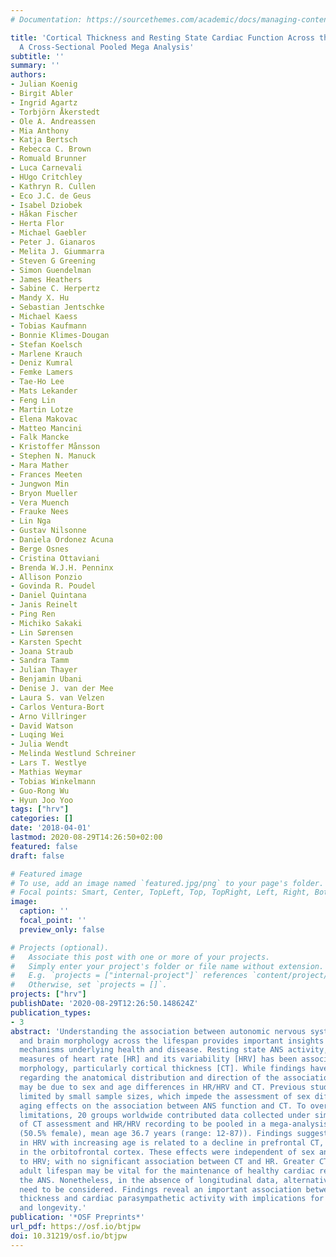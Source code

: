 ```yaml
---
# Documentation: https://sourcethemes.com/academic/docs/managing-content/

title: 'Cortical Thickness and Resting State Cardiac Function Across the Lifespan:
  A Cross-Sectional Pooled Mega Analysis'
subtitle: ''
summary: ''
authors:
- Julian Koenig
- Birgit Abler
- Ingrid Agartz
- Torbjörn Åkerstedt
- Ole A. Andreassen
- Mia Anthony
- Katja Bertsch
- Rebecca C. Brown
- Romuald Brunner
- Luca Carnevali
- HUgo Critchley
- Kathryn R. Cullen
- Eco J.C. de Geus
- Isabel Dziobek
- Håkan Fischer
- Herta Flor
- Michael Gaebler
- Peter J. Gianaros
- Melita J. Giummarra
- Steven G Greening
- Simon Guendelman
- James Heathers
- Sabine C. Herpertz
- Mandy X. Hu
- Sebastian Jentschke
- Michael Kaess
- Tobias Kaufmann
- Bonnie Klimes-Dougan
- Stefan Koelsch
- Marlene Krauch
- Deniz Kumral
- Femke Lamers
- Tae-Ho Lee
- Mats Lekander
- Feng Lin
- Martin Lotze
- Elena Makovac
- Matteo Mancini
- Falk Mancke
- Kristoffer Månsson
- Stephen N. Manuck
- Mara Mather
- Frances Meeten
- Jungwon Min
- Bryon Mueller
- Vera Muench
- Frauke Nees
- Lin Nga
- Gustav Nilsonne
- Daniela Ordonez Acuna
- Berge Osnes
- Cristina Ottaviani
- Brenda W.J.H. Penninx
- Allison Ponzio
- Govinda R. Poudel
- Daniel Quintana
- Janis Reinelt
- Ping Ren
- Michiko Sakaki
- Lin Sørensen
- Karsten Specht
- Joana Straub
- Sandra Tamm
- Julian Thayer
- Benjamin Ubani
- Denise J. van der Mee
- Laura S. van Velzen
- Carlos Ventura-Bort
- Arno Villringer
- David Watson
- Luqing Wei
- Julia Wendt
- Melinda Westlund Schreiner
- Lars T. Westlye
- Mathias Weymar
- Tobias Winkelmann
- Guo-Rong Wu
- Hyun Joo Yoo
tags: ["hrv"]
categories: []
date: '2018-04-01'
lastmod: 2020-08-29T14:26:50+02:00
featured: false
draft: false

# Featured image
# To use, add an image named `featured.jpg/png` to your page's folder.
# Focal points: Smart, Center, TopLeft, Top, TopRight, Left, Right, BottomLeft, Bottom, BottomRight.
image:
  caption: ''
  focal_point: ''
  preview_only: false

# Projects (optional).
#   Associate this post with one or more of your projects.
#   Simply enter your project's folder or file name without extension.
#   E.g. `projects = ["internal-project"]` references `content/project/deep-learning/index.md`.
#   Otherwise, set `projects = []`.
projects: ["hrv"]
publishDate: '2020-08-29T12:26:50.148624Z'
publication_types:
- 3
abstract: 'Understanding the association between autonomic nervous system [ANS] function
  and brain morphology across the lifespan provides important insights into neurovisceral
  mechanisms underlying health and disease. Resting state ANS activity, indexed by
  measures of heart rate [HR] and its variability [HRV] has been associated with brain
  morphology, particularly cortical thickness [CT]. While findings have been mixed
  regarding the anatomical distribution and direction of the associations, these inconsistencies
  may be due to sex and age differences in HR/HRV and CT. Previous studies have been
  limited by small sample sizes, which impede the assessment of sex differences and
  aging effects on the association between ANS function and CT. To overcome these
  limitations, 20 groups worldwide contributed data collected under similar protocols
  of CT assessment and HR/HRV recording to be pooled in a mega-analysis (N = 1,218
  (50.5% female), mean age 36.7 years (range: 12-87)). Findings suggest that the decline
  in HRV with increasing age is related to a decline in prefrontal CT, particularly
  in the orbitofrontal cortex. These effects were independent of sex and specific
  to HRV; with no significant association between CT and HR. Greater CT across the
  adult lifespan may be vital for the maintenance of healthy cardiac regulation via
  the ANS. Nonetheless, in the absence of longitudinal data, alternative explanations
  need to be considered. Findings reveal an important association between cortical
  thickness and cardiac parasympathetic activity with implications for healthy aging
  and longevity.'
publication: '*OSF Preprints*'
url_pdf: https://osf.io/btjpw
doi: 10.31219/osf.io/btjpw
---
```

